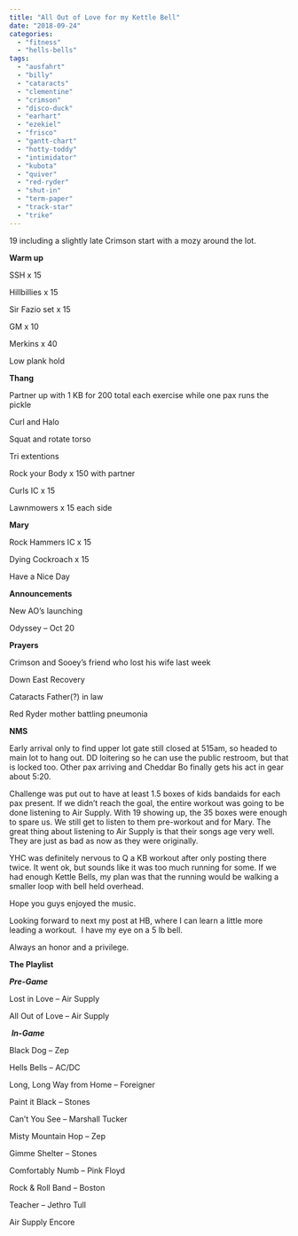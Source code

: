 ```yaml
---
title: "All Out of Love for my Kettle Bell"
date: "2018-09-24"
categories: 
  - "fitness"
  - "hells-bells"
tags: 
  - "ausfahrt"
  - "billy"
  - "cataracts"
  - "clementine"
  - "crimson"
  - "disco-duck"
  - "earhart"
  - "ezekiel"
  - "frisco"
  - "gantt-chart"
  - "hotty-toddy"
  - "intimidator"
  - "kubota"
  - "quiver"
  - "red-ryder"
  - "shut-in"
  - "term-paper"
  - "track-star"
  - "trike"
---
```


19 including a slightly late Crimson start with a mozy around the lot.

**Warm up**

SSH x 15

Hillbillies x 15

Sir Fazio set x 15

GM x 10

Merkins x 40

Low plank hold

**Thang**

Partner up with 1 KB for 200 total each exercise while one pax runs the pickle

Curl and Halo

Squat and rotate torso

Tri extentions

Rock your Body x 150 with partner

Curls IC x 15

Lawnmowers x 15 each side

**Mary**

Rock Hammers IC x 15

Dying Cockroach x 15

Have a Nice Day

**Announcements**

New AO’s launching

Odyssey – Oct 20

**Prayers**

Crimson and Sooey’s friend who lost his wife last week

Down East Recovery

Cataracts Father(?) in law

Red Ryder mother battling pneumonia

**NMS**

Early arrival only to find upper lot gate still closed at 515am, so headed to main lot to hang out. DD loitering so he can use the public restroom, but that is locked too. Other pax arriving and Cheddar Bo finally gets his act in gear about 5:20.

Challenge was put out to have at least 1.5 boxes of kids bandaids for each pax present. If we didn’t reach the goal, the entire workout was going to be done listening to Air Supply. With 19 showing up, the 35 boxes were enough to spare us. We still get to listen to them pre-workout and for Mary. The great thing about listening to Air Supply is that their songs age very well. They are just as bad as now as they were originally.

YHC was definitely nervous to Q a KB workout after only posting there twice. It went ok, but sounds like it was too much running for some. If we had enough Kettle Bells, my plan was that the running would be walking a smaller loop with bell held overhead.

Hope you guys enjoyed the music.

Looking forward to next my post at HB, where I can learn a little more leading a workout.  I have my eye on a 5 lb bell.

Always an honor and a privilege.

**The Playlist**

**_Pre-Game_**

Lost in Love – Air Supply

All Out of Love – Air Supply

 **_In-Game_**

Black Dog – Zep

Hells Bells – AC/DC

Long, Long Way from Home – Foreigner

Paint it Black – Stones

Can’t You See – Marshall Tucker

Misty Mountain Hop – Zep

Gimme Shelter – Stones

Comfortably Numb – Pink Floyd

Rock & Roll Band – Boston

Teacher – Jethro Tull

Air Supply Encore
